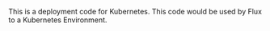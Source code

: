This is a deployment code for Kubernetes.
This code would be used by Flux to a Kubernetes Environment.
